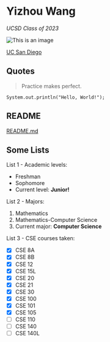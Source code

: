 # Yizhou Wang
*UCSD Class of 2023*

![This is an image](https://www.ucsd.edu/_resources/img/logo_UCSD.png)

[UC San Diego](https://www.ucsd.edu)

## Quotes
> Practice makes perfect.

```
System.out.println("Hello, World!");
```

## README
[README.md](README.md)

## Some Lists
List 1 - Academic levels:
- Freshman
- Sophomore
- Current level: **Junior!**

List 2 - Majors:
1. Mathematics
2. Mathematics-Computer Science
3. Current major: **Computer Science**

List 3 - CSE courses taken:
- [x] CSE 8A
- [x] CSE 8B
- [x] CSE 12
- [x] CSE 15L
- [x] CSE 20
- [x] CSE 21
- [x] CSE 30
- [x] CSE 100
- [x] CSE 101
- [x] CSE 105
- [ ] CSE 110
- [ ] CSE 140
- [ ] CSE 140L
